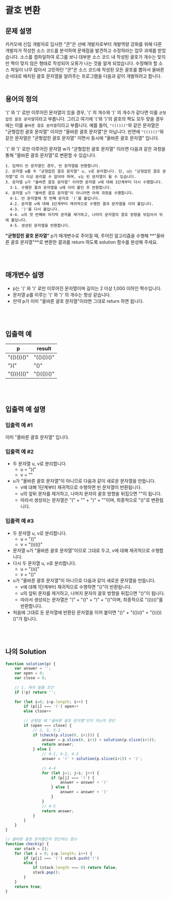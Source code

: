# 괄호 변환
## 문제 설명

카카오에 신입 개발자로 입사한 "콘"은 선배 개발자로부터 개발역량 강화를 위해 다른 개발자가 작성한 소스 코드를 분석하여 문제점을 발견하고 수정하라는 업무 과제를 받았습니다. 소스를 컴파일하여 로그를 보니 대부분 소스 코드 내 작성된 괄호가 개수는 맞지만 짝이 맞지 않은 형태로 작성되어 오류가 나는 것을 알게 되었습니다.
수정해야 할 소스 파일이 너무 많아서 고민하던 "콘"은 소스 코드에 작성된 모든 괄호를 뽑아서 올바른 순서대로 배치된 괄호 문자열을 알려주는 프로그램을 다음과 같이 개발하려고 합니다.
<br/>
<br/>

## 용어의 정의
'(' 와 ')' 로만 이루어진 문자열이 있을 경우, '(' 의 개수와 ')' 의 개수가 같다면 이를 `균형잡힌 괄호 문자열`이라고 부릅니다.
그리고 여기에 '('와 ')'의 괄호의 짝도 모두 맞을 경우에는 이를 `올바른 괄호 문자열`이라고 부릅니다.
예를 들어, `"(()))("`와 같은 문자열은 "균형잡힌 괄호 문자열" 이지만 "올바른 괄호 문자열"은 아닙니다.
반면에 `"(())()"`와 같은 문자열은 "균형잡힌 괄호 문자열" 이면서 동시에 "올바른 괄호 문자열" 입니다.

'(' 와 ')' 로만 이루어진 문자열 w가 "균형잡힌 괄호 문자열" 이라면 다음과 같은 과정을 통해 "올바른 괄호 문자열"로 변환할 수 있습니다.


```
1. 입력이 빈 문자열인 경우, 빈 문자열을 반환합니다. 
2. 문자열 w를 두 "균형잡힌 괄호 문자열" u, v로 분리합니다. 단, u는 "균형잡힌 괄호 문자열"로 더 이상 분리할 수 없어야 하며, v는 빈 문자열이 될 수 있습니다. 
3. 문자열 u가 "올바른 괄호 문자열" 이라면 문자열 v에 대해 1단계부터 다시 수행합니다. 
  3-1. 수행한 결과 문자열을 u에 이어 붙인 후 반환합니다. 
4. 문자열 u가 "올바른 괄호 문자열"이 아니라면 아래 과정을 수행합니다. 
  4-1. 빈 문자열에 첫 번째 문자로 '('를 붙입니다. 
  4-2. 문자열 v에 대해 1단계부터 재귀적으로 수행한 결과 문자열을 이어 붙입니다. 
  4-3. ')'를 다시 붙입니다. 
  4-4. u의 첫 번째와 마지막 문자를 제거하고, 나머지 문자열의 괄호 방향을 뒤집어서 뒤에 붙입니다. 
  4-5. 생성된 문자열을 반환합니다.
```

**"균형잡힌 괄호 문자열"** p가 매개변수로 주어질 때, 주어진 알고리즘을 수행해 **"올바른 괄호 문자열"**로 변환한 결과를 return 하도록 solution 함수를 완성해 주세요.


<br/>
<br/>

## 매개변수 설명
- p는 '(' 와 ')' 로만 이루어진 문자열이며 길이는 2 이상 1,000 이하인 짝수입니다.
- 문자열 p를 이루는 '(' 와 ')' 의 개수는 항상 같습니다.
- 만약 p가 이미 "올바른 괄호 문자열"이라면 그대로 return 하면 됩니다.


<br/>
<br/>

## 입출력 예
| p          | result     |
| ---------- | ---------- |
| "(()())()" | "(()())()" |
| ")("       | "()"       |
| "()))((()" | "()(())()" |

<br/>
<br/>

## 입출력 예 설명

### 입출력 예 #1
이미 "올바른 괄호 문자열" 입니다.

### 입출력 예 #2

- 두 문자열 u, v로 분리합니다.
  - u = ")("
  - v = ""
- u가 "올바른 괄호 문자열"이 아니므로 다음과 같이 새로운 문자열을 만듭니다.
  - v에 대해 1단계부터 재귀적으로 수행하면 빈 문자열이 반환됩니다.
  - u의 앞뒤 문자를 제거하고, 나머지 문자의 괄호 방향을 뒤집으면 ""이 됩니다.
  - 따라서 생성되는 문자열은 "(" + "" + ")" + ""이며, 최종적으로 "()"로 변환됩니다.


### 입출력 예 #3

- 두 문자열 u, v로 분리합니다.
  - u = "()"
  - v = "))((()"
- 문자열 u가 "올바른 괄호 문자열"이므로 그대로 두고, v에 대해 재귀적으로 수행합니다.
- 다시 두 문자열 u, v로 분리합니다.
  - u = "))(("
  - v = "()"
- u가 "올바른 괄호 문자열"이 아니므로 다음과 같이 새로운 문자열을 만듭니다.
  - v에 대해 1단계부터 재귀적으로 수행하면 "()"이 반환됩니다.
  - u의 앞뒤 문자를 제거하고, 나머지 문자의 괄호 방향을 뒤집으면 "()"이 됩니다.
  - 따라서 생성되는 문자열은 "(" + "()" + ")" + "()"이며, 최종적으로 "(())()"를 반환합니다.
- 처음에 그대로 둔 문자열에 반환된 문자열을 이어 붙이면 "()" + "(())()" = "()(())()"가 됩니다.


<br/>
<br/>

## 나의 Solution

```javascript
function solution(p) {
    var answer = '';
    var open = 0;
    var close = 0;
    
    // 1. 재귀 탈출 조건
    if (!p) return ''; 
    
    for (let i=0; i<p.length; i++) {
        if (p[i] === '(') open++
        else close++
        
        // 균형일 때 "올바른 괄호 문자열"인지 아닌지 판단
        if (open === close) {
            // 2, 3, 3-1
            if (check(p.slice(0, i+1))) {
                answer = p.slice(0, i+1) + solution(p.slice(i+1));
                return answer;
            } else {
                // 4-1, 4-2, 4-3
                answer = '(' + solution(p.slice(i+1)) + ')';
                
                // 4-4
                for (let j=1; j<i; j++) {
                    if (p[j] === '(') {
                        answer = answer + ')'
                    } else {
                        answer = answer + '('
                    }
                }
                // 4-5
                return answer;
            }
        }
    }    
}

// 올바른 괄호 문자열인지 판단하는 함수
function check(p) {
    var stack = [];
    for (let i = 0; i<p.length; i++) {
        if (p[i] === '(') stack.push('(')
        else {
            if (stack.length === 0) return false;
            stack.pop();
        }
    }
    return true;
}
```